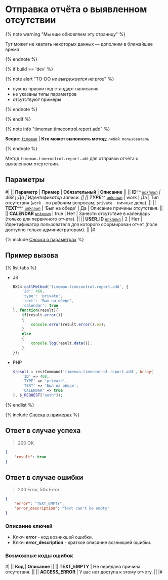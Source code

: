 # Отправка отчёта о выявленном отсутствии

{% note warning "Мы еще обновляем эту страницу" %}

Тут может не хватать некоторых данных — дополним в ближайшее время

{% endnote %}

{% if build == 'dev' %}

{% note alert "TO-DO _не выгружается на prod_" %}

- нужны правки под стандарт написания
- не указаны типы параметров
- отсутствуют примеры

{% endnote %}

{% endif %}

{% note info "timeman.timecontrol.report.add" %}

**Scope**: [`timeman`](../../scopes/permissions.md) | **Кто может выполнять метод**: `любой пользователь`

{% endnote %}

Метод `timeman.timecontrol.report.add` для отправки отчета о выявленном отсутствии.

## Параметры

#|
|| **Параметр** | **Пример** | **Обязательный** | **Описание** ||
|| **ID**^*^
[`unknown`](../../data-types.md) | 468 | Да | Идентификатор записи. ||
|| **TYPE**^*^
[`unknown`](../../data-types.md) | work | Да | Тип отсутствия (`work` - по рабочим вопросам, `private` - личные дела). ||
|| **TEXT**^*^
[`unknown`](../../data-types.md) | 'Был на обеде' | Да | Описание причины отсутствия. ||
|| **CALENDAR**
[`unknown`](../../data-types.md) | true | Нет | Занести отсутствие в календарь (только для первичного отчета). ||
|| **USER_ID**
[`unknown`](../../data-types.md) | 2 | Нет | Идентификатор пользователя для которого сформирован отчет (поле доступно только администраторам). ||
|#

{% include [Сноска о параметрах](../../../_includes/required.md) %}

## Пример вызова

{% list tabs %}

- JS

    ```javascript
    BX24.callMethod('timeman.timecontrol.report.add', {
        'id': 468,
        'type': 'private',
        'text': 'Был на обеде',
        'calendar': true
    }, function(result){
        if(result.error())
        {
            console.error(result.error().ex);
        }
        else
        {
            console.log(result.data());
        }
    });
    ```

- PHP

    ```php
    $result = restCommand('timeman.timecontrol.report.add', Array(
        'ID' => 468,
        'TYPE' => 'private',
        'TEXT' => 'Был на обеде',
        'CALENDAR' => true
    ), $_REQUEST["auth"]);    
    ```

{% endlist %}

{% include [Сноска о примерах](../../../_includes/examples.md) %}

## Ответ в случае успеха

> 200 OK
```json
{    
    "result": true
}
```

## Ответ в случае ошибки

> 200 Error, 50x Error
```json
{
    "error": "TEXT_EMPTY",
    "error_description": "Text can't be empty"
}
```

### Описание ключей

- Ключ **error** - код возникшей ошибки.
- Ключ **error_description** - краткое описание возникшей ошибки.

### Возможные коды ошибок

#|
|| **Код** | **Описание** ||
|| **TEXT_EMPTY** | Не передана причина отсутствия. ||
|| **ACCESS_ERROR** | У вас нет доступа к этому отчету. ||
|#
